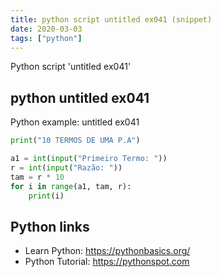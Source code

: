 ```yaml
---
title: python script untitled ex041 (snippet)
date: 2020-03-03
tags: ["python"]
---
```

Python script 'untitled ex041'


## python untitled ex041

Python example: untitled ex041

```python
print("10 TERMOS DE UMA P.A")

a1 = int(input("Primeiro Termo: "))
r = int(input("Razão: "))
tam = r * 10
for i in range(a1, tam, r):
    print(i)

```

## Python links

- Learn Python: https://pythonbasics.org/
- Python Tutorial: https://pythonspot.com
